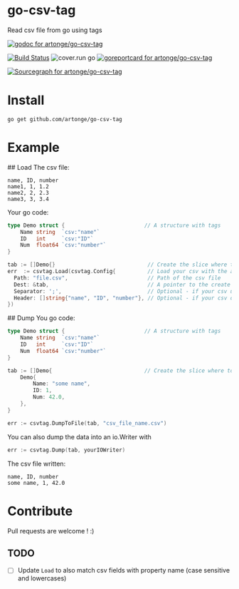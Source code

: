 # go-csv-tag
Read csv file from go using tags

[![godoc for artonge/go-csv-tag](https://godoc.org/github.com/artonge/go-csv-tag?status.svg)](http://godoc.org/github.com/artonge/go-csv-tag)

[![Build Status](https://travis-ci.org/artonge/go-csv-tag.svg?branch=master)](https://travis-ci.org/artonge/go-csv-tag)
![cover.run go](https://cover.run/go/github.com/artonge/go-csv-tag.svg)
[![goreportcard for artonge/go-csv-tag](https://goreportcard.com/badge/github.com/artonge/go-csv-tag)](https://goreportcard.com/report/artonge/go-csv-tag)

[![Sourcegraph for artonge/go-csv-tag](https://sourcegraph.com/github.com/artonge/go-csv-tag/-/badge.svg)](https://sourcegraph.com/github.com/artonge/go-csv-tag?badge)


# Install
`go get github.com/artonge/go-csv-tag`

# Example
## Load
The csv file:
```csv
name, ID, number
name1, 1, 1.2
name2, 2, 2.3
name3, 3, 3.4
```
Your go code:
```go
type Demo struct {                         // A structure with tags
	Name string  `csv:"name"`
	ID   int     `csv:"ID"`
	Num  float64 `csv:"number"`
}

tab := []Demo{}                             // Create the slice where to put the file content
err  := csvtag.Load(csvtag.Config{          // Load your csv with the appropriate configuration
  Path: "file.csv",                         // Path of the csv file
  Dest: &tab,                               // A pointer to the create slice
  Separator: ';',                           // Optional - if your csv use something else than ',' to separate values
  Header: []string{"name", "ID", "number"}, // Optional - if your csv does not contains a header
})
```

## Dump
You go code:
```go
type Demo struct {                         // A structure with tags
	Name string  `csv:"name"`
	ID   int     `csv:"ID"`
	Num  float64 `csv:"number"`
}

tab := []Demo{                             // Create the slice where to put the file content
	Demo{
		Name: "some name",
		ID: 1,
		Num: 42.0,
	},
}

err := csvtag.DumpToFile(tab, "csv_file_name.csv")
```
You can also dump the data into an io.Writer with
```go
err := csvtag.Dump(tab, yourIOWriter)
```
The csv file written:
```csv
name, ID, number
some name, 1, 42.0
```

# Contribute
Pull requests are welcome ! :)

## TODO
- [ ] Update `Load` to also match csv fields with property name (case sensitive and lowercases) 
